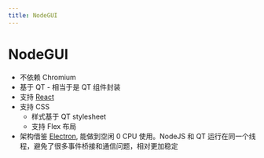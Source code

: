 ```yaml
---
title: NodeGUI
---
```


# NodeGUI

- 不依赖 Chromium
- 基于 QT - 相当于是 QT 组件封装
- 支持 [React](https://github.com/nodegui/react-nodegui)
- 支持 CSS
  - 样式基于 QT stylesheet
  - 支持 Flex 布局
- 架构借鉴 [Electron](https://electronjs.org/blog/electron-internals-node-integration), 能做到空闲 0 CPU 使用。NodeJS 和 QT 运行在同一个线程，避免了很多事件桥接和通信问题，相对更加稳定
